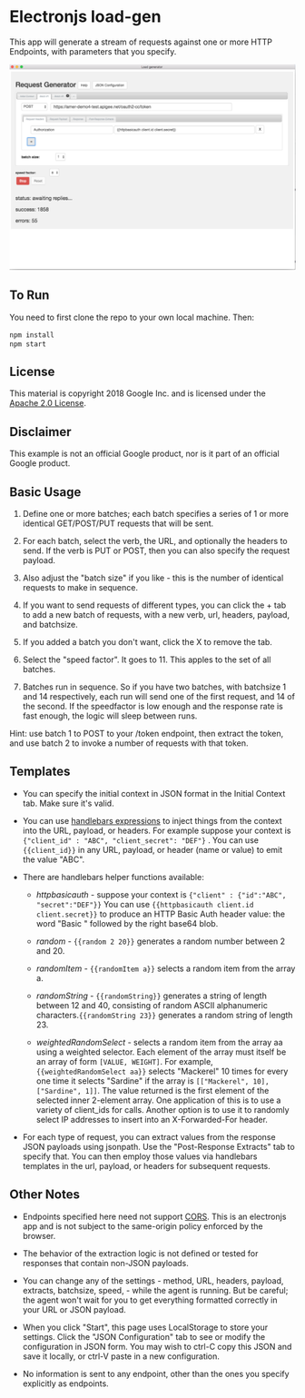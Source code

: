 # Electronjs load-gen

This app will generate a stream of requests against one or more HTTP Endpoints, with parameters that you specify.

![screenshot](images/screenshot-20180206-105319.png)

## To Run

You need to first clone the repo to your own local machine. Then:

```
npm install
npm start
```

## License

This material is copyright 2018 Google Inc.
and is licensed under the [Apache 2.0 License](LICENSE).

## Disclaimer

This example is not an official Google product, nor is it part of an official Google product.


## Basic Usage

1. Define one or more batches; each batch specifies a series of 1 or more identical GET/POST/PUT requests that will be sent.

2. For each batch, select the verb, the URL, and optionally the headers to send. If the verb is PUT or POST, then you can also specify the request payload.

3. Also adjust the "batch size" if you like - this is the number of identical requests to make in sequence.

4. If you want to send requests of different types, you can click the + tab to add a new batch of requests, with a new verb, url, headers, payload, and batchsize.

5. If you added a batch you don't want, click the X to remove the tab.

6. Select the "speed factor". It goes to 11. This apples to the set of all batches.

7. Batches run in sequence. So if you have two batches, with batchsize 1 and 14 respectively, each run will send one of the first request, and 14 of the second. If the speedfactor is low enough and the response rate is fast enough, the logic will sleep between runs.


Hint: use batch 1 to POST to your /token endpoint, then extract the token, and use batch 2 to invoke a number of requests with that token.


## Templates

- You can specify the initial context in JSON format in the Initial Context tab. Make sure it's valid.

- You can use [handlebars expressions](http://handlebarsjs.com/expressions.html)
   to inject things from the context into the URL, payload, or headers. For example
   suppose your context is `{"client_id" : "ABC", "client_secret": "DEF"}` .  You
   can use `{{client_id}}` in any URL, payload, or header (name or value) to emit
   the value "ABC".

- There are handlebars helper functions available:

   - *httpbasicauth* - suppose your context is
      `{"client" : {"id":"ABC", "secret":"DEF"}}` You can use
      `{{httpbasicauth client.id client.secret}}` to produce an HTTP Basic
      Auth header value: the word "Basic " followed by the right base64 blob.

   - *random* - `{{random 2 20}}` generates a random number between 2 and 20.

   - *randomItem* - `{{randomItem a}}` selects a random item from the array a.

   - *randomString* - `{{randomString}}` generates
      a string of length between 12 and 40, consisting of random ASCII
      alphanumeric characters.`{{randomString 23}}` generates a random
      string of length 23.

   - *weightedRandomSelect* - selects a random item
        from the array aa using a weighted selector. Each element of the array
        must itself be an array of form `[VALUE, WEIGHT]`. For example, `{{weightedRandomSelect aa}}`
        selects "Mackerel" 10 times for every one time it selects "Sardine" if
        the array is `[["Mackerel", 10], ["Sardine", 1]]`. The value
        returned is the first element of the selected inner 2-element array. One
        application of this is to use a variety of client_ids for calls. Another
        option is to use it to randomly select IP addresses to insert into an
        X-Forwarded-For header.

- For each type of request, you can extract values from the response JSON payloads using jsonpath.
  Use the "Post-Response Extracts" tab to specify that.
  You can then employ those values via handlebars templates in the url, payload, or headers for subsequent requests.


## Other Notes


 - Endpoints specified here need not support [CORS](https://developer.mozilla.org/en-US/docs/Web/HTTP/CORS).
   This is an electronjs app and is not subject to the same-origin policy enforced by the
   browser.

 - The behavior of the extraction logic is not defined or
   tested for responses that contain non-JSON payloads.</li>

 - You can change any of the settings - method, URL, headers, payload,
   extracts, batchsize, speed, - while the agent is running. But be careful; the agent
   won't wait for you to get everything formatted correctly in your URL or JSON payload.

 - When you click "Start", this page uses LocalStorage to store your
   settings. Click the "JSON Configuration" tab to see or modify the
   configuration in JSON form. You may wish to ctrl-C copy this JSON and save it
   locally, or ctrl-V paste in a new configuration.

 - No information is sent to any endpoint, other than the ones you specify explicitly as endpoints.

